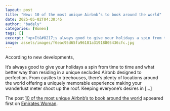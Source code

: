 ```yaml
---
layout: post
title: "New: 10 of the most unique Airbnb’s to book around the world"
date: 2025-05-02T04:30:45
author: "badely"
categories: [Women]
tags: []
excerpt: "<p>It&#8217;s always good to give your holidays a spin from time to time and what better way than residing in a unique secluded Airbnb designed to per"
image: assets/images/f6eac95d65fa96181a31918805436cfc.jpg
---
```


According to new developments, <p>It&#8217;s always good to give your holidays a spin from time to time and what better way than residing in a unique secluded Airbnb designed to perfection. From castles to treehouses, there’s plenty of locations around the world offering a uniquely memorable experience making your wanderlust meter shoot up the roof. Keeping everyone’s desires in [&#8230;]</p>
<p>The post <a href="https://emirateswoman.com/10-of-the-most-unique-airbnbs-to-book-around-the-world/" rel="nofollow">10 of the most unique Airbnb’s to book around the world</a> appeared first on <a href="https://emirateswoman.com" rel="nofollow">Emirates Woman</a>.</p>

